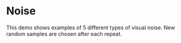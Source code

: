 # Noise

This demo shows examples of 5 different types of visual noise. New random samples are chosen after each repeat.


